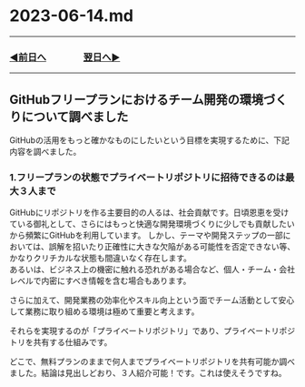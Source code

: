# 2023-06-14.md

---
### [◀️前日へ](https://github.com/yuasys/chatty-journal/blob/main/2023/06/2023-06-13.md)&emsp;&emsp;&emsp;&emsp;[翌日へ▶️](https://github.com/yuasys/chatty-journal/blob/main/2023/06/2023-06-15.md)
---

## GitHubフリープランにおけるチーム開発の環境づくりについて調べました

GitHubの活用をもっと確かなものにしたいという目標を実現するために、下記内容を調べました。

### 1.フリープランの状態でプライベートリポジトリに招待できるのは最大３人まで

GitHubにリポジトリを作る主要目的の人るは、社会貢献です。日頃恩恵を受けている御礼として、さらにはもっと快適な開発環境づくりに少しでも貢献したいから頻繁にGitHubを利用しています。 
しかし、テーマや開発ステップの一部においては、誤解を招いたり正確性に大きな欠陥がある可能性を否定できない等、かなりクリチカルな状態も間違いなく存在します。  
あるいは、ビジネス上の機密に触れる恐れがある場合など、個人・チーム・会社レベルで内密にすべき情報を含む場合もあります。  

さらに加えて、開発業務の効率化やスキル向上という面でチーム活動として安心して業務に取り組める環境は極めて重要と考えます。   

それらを実現するのが「プライベートリポジトリ」であり、プライベートリポジトリを共有する仕組みです。  

どこで、無料プランのままで何人までプライベートリポジトリを共有可能か調べました。結論は見出しどおり、３人紹介可能！です。これは使えそうですね。





